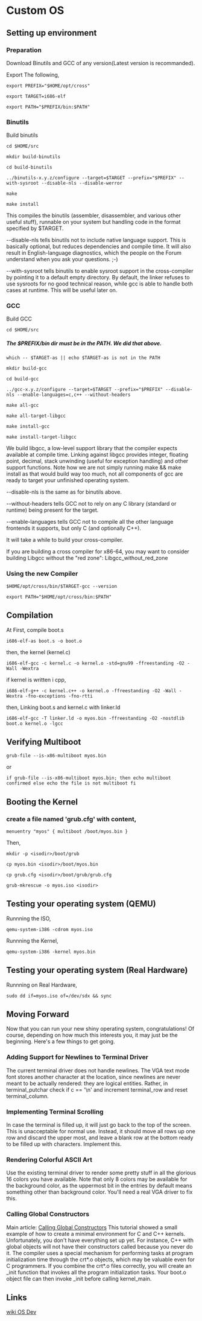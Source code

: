 # Custom OS

## Setting up environment

### Preparation

Download Binutils and GCC of any version(Latest version is recommanded).

Export The following,

`export PREFIX="$HOME/opt/cross"`

`export TARGET=i686-elf`

`export PATH="$PREFIX/bin:$PATH"`

### Binutils

Build binutils

`cd $HOME/src`

`mkdir build-binutils`

`cd build-binutils`

`../binutils-x.y.z/configure --target=$TARGET --prefix="$PREFIX" --with-sysroot --disable-nls --disable-werror`

`make`

`make install`

This compiles the binutils (assembler, disassembler, and various other useful stuff), runnable on your system but handling code in the format specified by $TARGET.

--disable-nls tells binutils not to include native language support. This is basically optional, but reduces dependencies and compile time. It will also result in English-language diagnostics, which the people on the Forum understand when you ask your questions. ;-)

--with-sysroot tells binutils to enable sysroot support in the cross-compiler by pointing it to a default empty directory. By default, the linker refuses to use sysroots for no good technical reason, while gcc is able to handle both cases at runtime. This will be useful later on.

### GCC

Build GCC

`cd $HOME/src`

##### The $PREFIX/bin dir _must_ be in the PATH. We did that above.
`which -- $TARGET-as || echo $TARGET-as is not in the PATH`

`mkdir build-gcc`

`cd build-gcc`

`../gcc-x.y.z/configure --target=$TARGET --prefix="$PREFIX" --disable-nls --enable-languages=c,c++ --without-headers`

`make all-gcc`

`make all-target-libgcc`

`make install-gcc`

`make install-target-libgcc`

We build libgcc, a low-level support library that the compiler expects available at compile time. Linking against libgcc provides integer, floating point, decimal, stack unwinding (useful for exception handling) and other support functions. Note how we are not simply running make && make install as that would build way too much, not all components of gcc are ready to target your unfinished operating system.

--disable-nls is the same as for binutils above.

--without-headers tells GCC not to rely on any C library (standard or runtime) being present for the target.

--enable-languages tells GCC not to compile all the other language frontends it supports, but only C (and optionally C++).

It will take a while to build your cross-compiler.

If you are building a cross compiler for x86-64, you may want to consider building Libgcc without the "red zone": Libgcc_without_red_zone

### Using the new Compiler

`$HOME/opt/cross/bin/$TARGET-gcc --version`

`export PATH="$HOME/opt/cross/bin:$PATH"`

## Compilation

At First, compile boot.s

`i686-elf-as boot.s -o boot.o`

then, the kernel (kernel.c)

`i686-elf-gcc -c kernel.c -o kernel.o -std=gnu99 -ffreestanding -O2 -Wall -Wextra`

if kernel is written i cpp,

`i686-elf-g++ -c kernel.c++ -o kernel.o -ffreestanding -O2 -Wall -Wextra -fno-exceptions -fno-rtti`

then, Linking boot.s and kernel.c with linker.ld

`i686-elf-gcc -T linker.ld -o myos.bin -ffreestanding -O2 -nostdlib boot.o kernel.o -lgcc`

## Verifying Multiboot

`grub-file --is-x86-multiboot myos.bin`

or

`if grub-file --is-x86-multiboot myos.bin; then
  echo multiboot confirmed
else
  echo the file is not multiboot
fi`

## Booting the Kernel

### create a file named 'grub.cfg' with content,

``menuentry "myos" {
	multiboot /boot/myos.bin
}``

Then,

`mkdir -p <isodir>/boot/grub`

`cp myos.bin <isodir>/boot/myos.bin`

`cp grub.cfg <isodir>/boot/grub/grub.cfg`

`grub-mkrescue -o myos.iso <isodir>`


## Testing your operating system (QEMU)

Runnning the ISO,

`qemu-system-i386 -cdrom myos.iso`

Runnning the Kernel,

`qemu-system-i386 -kernel myos.bin`

## Testing your operating system (Real Hardware)

Runnning on Real Hardware,

`sudo dd if=myos.iso of=/dev/sdx && sync`

## Moving Forward

Now that you can run your new shiny operating system, congratulations! Of course, depending on how much this interests you, it may just be the beginning. Here's a few things to get going.

### Adding Support for Newlines to Terminal Driver
The current terminal driver does not handle newlines. The VGA text mode font stores another character at the location, since newlines are never meant to be actually rendered: they are logical entities. Rather, in terminal_putchar check if c == '\n' and increment terminal_row and reset terminal_column.

### Implementing Terminal Scrolling
In case the terminal is filled up, it will just go back to the top of the screen. This is unacceptable for normal use. Instead, it should move all rows up one row and discard the upper most, and leave a blank row at the bottom ready to be filled up with characters. Implement this.

### Rendering Colorful ASCII Art
Use the existing terminal driver to render some pretty stuff in all the glorious 16 colors you have available. Note that only 8 colors may be available for the background color, as the uppermost bit in the entries by default means something other than background color. You'll need a real VGA driver to fix this.

### Calling Global Constructors
Main article: [Calling Global Constructors](https://wiki.osdev.org/Calling_Global_Constructors)
This tutorial showed a small example of how to create a minimal environment for C and C++ kernels. Unfortunately, you don't have everything set up yet. For instance, C++ with global objects will not have their constructors called because you never do it. The compiler uses a special mechanism for performing tasks at program initialization time through the crt*.o objects, which may be valuable even for C programmers. If you combine the crt*.o files correctly, you will create an _init function that invokes all the program initialization tasks. Your boot.o object file can then invoke _init before calling kernel_main.

## Links

[wiki OS Dev](https://wiki.osdev.org/Bare_Bones)
